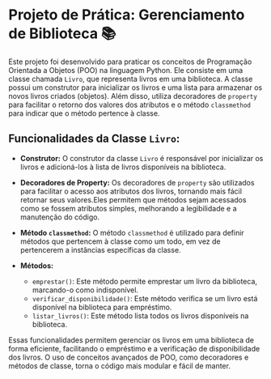 # Projeto de Prática: Gerenciamento de Biblioteca 📚

Este projeto foi desenvolvido para praticar os conceitos de Programação Orientada a Objetos (POO) na linguagem Python. Ele consiste em uma classe chamada `Livro`, que representa livros em uma biblioteca. A classe possui um construtor para inicializar os livros e uma lista para armazenar os novos livros criados (objetos). Além disso, utiliza decoradores de `property` para facilitar o retorno dos valores dos atributos e o método `classmethod` para indicar que o método pertence à classe.

## Funcionalidades da Classe `Livro`:

- **Construtor:** O construtor da classe `Livro` é responsável por inicializar os livros e adicioná-los à lista de livros disponíveis na biblioteca.

- **Decoradores de Property:** Os decoradores de `property` são utilizados para facilitar o acesso aos atributos dos livros, tornando mais fácil retornar seus valores.Eles permitem que métodos sejam acessados como se fossem atributos simples, melhorando a legibilidade e a manutenção do código.

- **Método `classmethod`:** O método `classmethod` é utilizado para definir métodos que pertencem à classe como um todo, em vez de pertencerem a instâncias específicas da classe.

- **Métodos:**
    - `emprestar()`: Este método permite emprestar um livro da biblioteca, marcando-o como indisponível.
    - `verificar_disponibilidade()`: Este método verifica se um livro está disponível na biblioteca para empréstimo.
    - `listar_livros()`: Este método lista todos os livros disponíveis na biblioteca.

Essas funcionalidades permitem gerenciar os livros em uma biblioteca de forma eficiente, facilitando o empréstimo e a verificação de disponibilidade dos livros. O uso de conceitos avançados de POO, como decoradores e métodos de classe, torna o código mais modular e fácil de manter.
